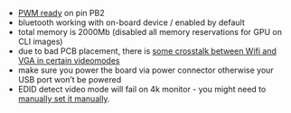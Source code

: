 - [PWM ready](https://github.com/dwilkins/pwm-sunxi) on pin PB2
- bluetooth working with on-board device / enabled by default
- total memory is 2000Mb (disabled all memory reservations for GPU on CLI images)
- due to bad PCB placement, there is [some crosstalk between Wifi and VGA in certain videomodes](http://linux-sunxi.org/Cubietruck#VGA)
- make sure you power the board via power connector otherwise your USB port won’t be powered
- EDID detect video mode will fail on 4k monitor - you might need to [manually set it manually](/Hardware_Allwinner/#how-to-reconfigure-video-output).